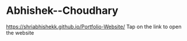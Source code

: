 # Abhishek--Choudhary
https://shriabhishekk.github.io/Portfolio-Website/
Tap on the link to open the website
